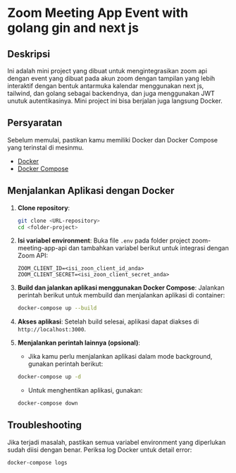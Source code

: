 # Zoom Meeting App Event with golang gin and next js

## Deskripsi
Ini adalah mini project yang dibuat untuk mengintegrasikan zoom api dengan event yang dibuat pada akun zoom dengan tampilan yang lebih interaktif dengan bentuk antarmuka kalendar menggunakan next js, tailwind, dan golang sebagai backendnya, dan juga menggunakan JWT unutuk autentikasinya. Mini project ini bisa berjalan juga langsung Docker.

## Persyaratan
Sebelum memulai, pastikan kamu memiliki Docker dan Docker Compose yang terinstal di mesinmu.

- [Docker](https://www.docker.com/get-started)
- [Docker Compose](https://docs.docker.com/compose/install/)

## Menjalankan Aplikasi dengan Docker

1. **Clone repository**:
    ```bash
    git clone <URL-repository>
    cd <folder-project>
    ```

2. **Isi variabel environment**:
    Buka file `.env` pada folder project zoom-meeting-app-api dan tambahkan variabel berikut untuk integrasi dengan Zoom API:
    ```env
    ZOOM_CLIENT_ID=<isi_zoon_client_id_anda>
    ZOOM_CLIENT_SECRET=<isi_zoon_client_secret_anda>
    ```

4. **Build dan jalankan aplikasi menggunakan Docker Compose**:
    Jalankan perintah berikut untuk membuild dan menjalankan aplikasi di container:
    ```bash
    docker-compose up --build
    ```

5. **Akses aplikasi**:
    Setelah build selesai, aplikasi dapat diakses di `http://localhost:3000`.

6. **Menjalankan perintah lainnya (opsional)**:
    - Jika kamu perlu menjalankan aplikasi dalam mode background, gunakan perintah berikut:
    ```bash
    docker-compose up -d
    ```

    - Untuk menghentikan aplikasi, gunakan:
    ```bash
    docker-compose down
    ```

## Troubleshooting

Jika terjadi masalah, pastikan semua variabel environment yang diperlukan sudah diisi dengan benar. Periksa log Docker untuk detail error:
```bash
docker-compose logs